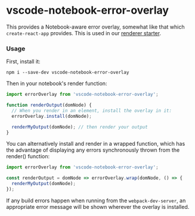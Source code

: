 # vscode-notebook-error-overlay

This provides a Notebook-aware error overlay, somewhat like that which `create-react-app` provides. This is used in our [renderer starter](https://github.com/microsoft/vscode-notebook-renderer-starter).

### Usage

First, install it:

```
npm i --save-dev vscode-notebook-error-overlay
```

Then in your notebook's render function:

```ts
import errorOverlay from 'vscode-notebook-error-overlay';

function renderOutput(domNode) {
  // When you render in an element, install the overlay in it:
  errorOverlay.install(domNode);

  renderMyOutput(domNode); // then render your output
}
```

You can alternatively install and render in a wrapped function, which has the advantage of displaying any errors synchronously thrown from the render() function:

```ts
import errorOverlay from 'vscode-notebook-error-overlay';

const renderOutput = domNode => errorOverlay.wrap(domNode, () => {
  renderMyOutput(domNode);
});
```

If any build errors happen when running from the `webpack-dev-server`, an appropriate error message will be shown wherever the overlay is installed.
